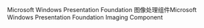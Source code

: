 <span data-ttu-id="b753b-101">Microsoft Windows Presentation Foundation 图像处理组件</span><span class="sxs-lookup"><span data-stu-id="b753b-101">Microsoft Windows Presentation Foundation Imaging Component</span></span>